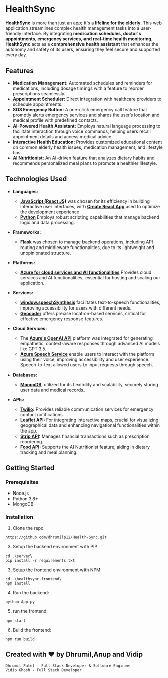


# HealthSync
**HealthSync** is more than just an app; it's a **lifeline for the elderly**. This web application streamlines complex health management tasks into a user-friendly interface. By integrating **medication schedules, doctor's appointments, emergency services, and real-time health monitoring**, **HealthSync** acts as a **comprehensive health assistant** that enhances the autonomy and safety of its users, ensuring they feel secure and supported every day.

## Features

- **Medication Management:** Automated schedules and reminders for medications, including dosage timings with a feature to reorder prescriptions seamlessly.
- **Appointment Scheduler:** Direct integration with healthcare providers to schedule appointments.
- **SOS Emergency Button:** A one-click emergency call feature that promptly alerts emergency services and shares the user’s location and medical profile with predefined contacts.
- **AI-Powered Health Assistant:** Employs natural language processing to facilitate interaction through voice commands, helping users recall appointment details and access medical advice.
- **Interactive Health Education:** Provides customized educational content on common elderly health issues, medication management, and lifestyle tips.
- **AI Nutritionist:** An AI-driven feature that analyzes dietary habits and recommends personalized meal plans to promote a healthier lifestyle.

## Technologies Used

- **Languages:** 
  - **[JavaScript (React JS)](https://react.dev/)** was chosen for its efficiency in building interactive user interfaces, with **[Create React App](https://create-react-app.dev/)** used to optimize the development experience
  - **[Python](https://www.python.org/)** Employs robust scripting capabilities that manage backend logic and data processing.

- **Frameworks:** 
  - **[Flask](hhttps://flask.palletsprojects.com/en/3.0.x/)** was chosen to manage backend operations, including API routing and middleware functionalities, due to its lightweight and unopinionated structure.

- **Platforms:** 
  - **[Azure for cloud services and AI functionalities](https://azure.microsoft.com/en-us/solutions/migration/migrate-modernize-innovate?ef_id=_k_ab0ededb1c7f18961d7cb8483cd18aaa_k_&OCID=AIDcmme9zx2qiz_SEM__k_ab0ededb1c7f18961d7cb8483cd18aaa_k_&msclkid=ab0ededb1c7f18961d7cb8483cd18aaa)** Provides cloud services and AI functionalities, essential for hosting and scaling our application.

- **Services:** 
  - **[window.speechSynthesis](https://developer.mozilla.org/en-US/docs/Web/API/Window/speechSynthesis)** facilitates text-to-speech functionalities, improving accessibility for users with different needs.
  - **[Geocoder](https://pypi.org/project/geocoder/)** offers precise location-based services, critical for effective emergency response features.

- **Cloud Services:** 
  - The **[Azure's OpenAI API](https://learn.microsoft.com/en-us/azure/ai-services/openai/overview)** platform was integrated for generating empathetic, context-aware responses through advanced AI models like GPT 3.5.
  - **[Azure Speech Service](https://learn.microsoft.com/en-us/azure/ai-services/speech-service/overview)** enable users to interact with the platform using their voice, improving accessibility and user experience. Speech-to-text allowed users to input requests through speech.

- **Databases:** 
  - **[MongoDB](https://www.mongodb.com/)**, utilized for its flexibility and scalability, securely storing user data and medical records.

- **APIs:** 
  - **[Twilio](https://www.twilio.com/):** Provides reliable communication services for emergency contact notifications.
  - **[Leaflet API](https://leafletjs.com/):** For integrating interactive maps, crucial for visualizing geographical data and enhancing navigational functionalities within the app.
  - **[Strip API](https://stripe.com/):** Manages financial transactions such as prescription reordering.
  - **[Food API](https://rapidapi.com/collection/food-apis):** Supports the AI Nutritionist feature, aiding in dietary tracking and meal planning.

## Getting Started

### Prerequisites

- Node.js
- Python 3.8+
- MongoDB

### Installation

1. Clone the repo
```
https://github.com/dhrumilp12/Health-Sync.git
```
3. Setup the backend environment with PIP
```
cd .\server\
pip install -r requirements.txt
```
3. Setup the frontend environment with NPM
```
cd .\healthsync-frontend\
npm install
```
4. Run the backend:
```
python App.py
```
5. run the frontend:
```
npm start
```
6. Build the frontend:
```
npm run build
```
## Created with ❤️ by Dhrumil,Anup and Vidip
`Dhrumil Patel - Full Stack Developer & Software Engineer`<br>
`Vidip Ghosh - Full Stack Developer`<br>
